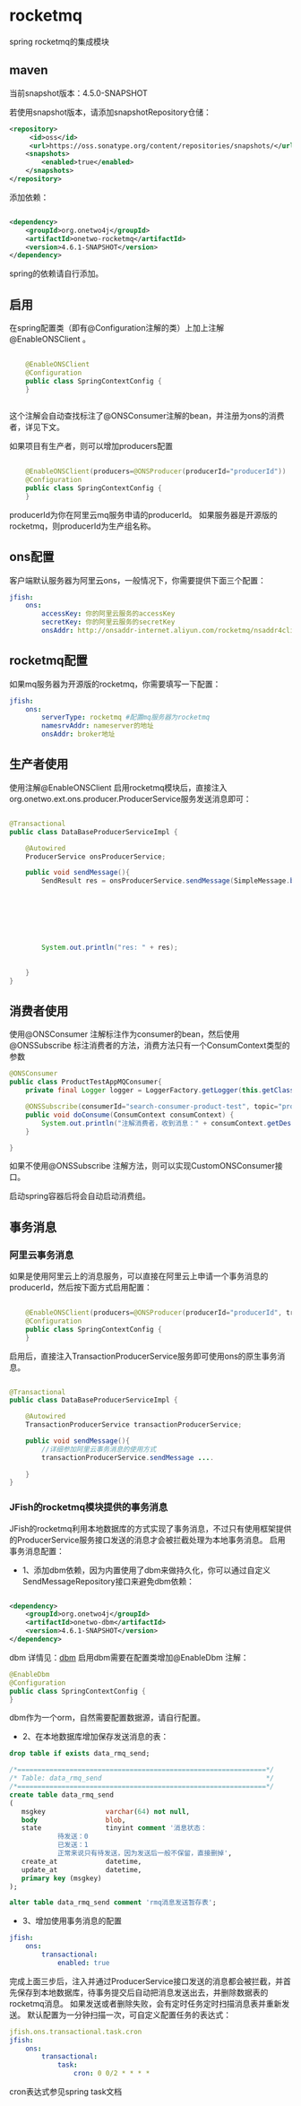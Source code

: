 # rocketmq
spring rocketmq的集成模块

## maven
当前snapshot版本：4.5.0-SNAPSHOT

若使用snapshot版本，请添加snapshotRepository仓储：
```xml
<repository>
     <id>oss</id>
     <url>https://oss.sonatype.org/content/repositories/snapshots/</url>
    <snapshots>
        <enabled>true</enabled>
    </snapshots>
</repository>   
```

添加依赖：   
```xml

<dependency>
    <groupId>org.onetwo4j</groupId>
    <artifactId>onetwo-rocketmq</artifactId>
    <version>4.6.1-SNAPSHOT</version>
</dependency>

```
spring的依赖请自行添加。

## 启用
在spring配置类（即有@Configuration注解的类）上加上注解@EnableONSClient 。
```java     
  
	@EnableONSClient
	@Configuration
	public class SpringContextConfig {
	}   
   
```
这个注解会自动查找标注了@ONSConsumer注解的bean，并注册为ons的消费者，详见下文。

如果项目有生产者，则可以增加producers配置
```java     
  
	@EnableONSClient(producers=@ONSProducer(producerId="producerId"))
	@Configuration
	public class SpringContextConfig {
	}   
```
producerId为你在阿里云mq服务申请的producerId。
如果服务器是开源版的rocketmq，则producerId为生产组名称。

## ons配置
客户端默认服务器为阿里云ons，一般情况下，你需要提供下面三个配置：
```yaml
jfish: 
    ons: 
        accessKey: 你的阿里云服务的accessKey
        secretKey: 你的阿里云服务的secretKey
        onsAddr: http://onsaddr-internet.aliyun.com/rocketmq/nsaddr4client-internet
```

## rocketmq配置
如果mq服务器为开源版的rocketmq，你需要填写一下配置：

```yaml
jfish: 
    ons: 
        serverType: rocketmq #配置mq服务器为rocketmq
        namesrvAddr: nameserver的地址
        onsAddr: broker地址
```

## 生产者使用
使用注解@EnableONSClient 启用rocketmq模块后，直接注入org.onetwo.ext.ons.producer.ProducerService服务发送消息即可：
```Java

@Transactional
public class DataBaseProducerServiceImpl {

	@Autowired
	ProducerService onsProducerService;

	public void sendMessage(){
		SendResult res = onsProducerService.sendMessage(SimpleMessage.builder()
																	  .topic(RmqONSProducerTest.TOPIC)
																	  .tags(RmqONSProducerTest.ORDER_PAY)
																	  .body(OrderTestMessage.builder()
																			  				.orderId(1L)
																			  				.title("支付")
																			  				.build())
																	  .build());
		System.out.println("res: " + res);
		
		
	}
}
```

## 消费者使用
使用@ONSConsumer 注解标注作为consumer的bean，然后使用@ONSSubscribe 标注消费者的方法，消费方法只有一个ConsumContext类型的参数
```java
@ONSConsumer
public class ProductTestAppMQConsumer{
	private final Logger logger = LoggerFactory.getLogger(this.getClass());

	@ONSSubscribe(consumerId="search-consumer-product-test", topic="product")
	public void doConsume(ConsumContext consumContext) {
		System.out.println("注解消费者，收到消息：" + consumContext.getDeserializedBody());
	}

}
```
如果不使用@ONSSubscribe 注解方法，则可以实现CustomONSConsumer接口。   


启动spring容器后将会自动启动消费组。


## 事务消息
### 阿里云事务消息
如果是使用阿里云上的消息服务，可以直接在阿里云上申请一个事务消息的producerId，然后按下面方式启用配置：
```java     
  
	@EnableONSClient(producers=@ONSProducer(producerId="producerId", transactional=true))
	@Configuration
	public class SpringContextConfig {
	}   
```
启用后，直接注入TransactionProducerService服务即可使用ons的原生事务消息。
```Java

@Transactional
public class DataBaseProducerServiceImpl {

	@Autowired
	TransactionProducerService transactionProducerService;

	public void sendMessage(){
		//详细参加阿里云事务消息的使用方式
		transactionProducerService.sendMessage ....
		
	}
}
```
### JFish的rocketmq模块提供的事务消息
JFish的rocketmq利用本地数据库的方式实现了事务消息，不过只有使用框架提供的ProducerService服务接口发送的消息才会被拦截处理为本地事务消息。
启用事务消息配置：
- 1、添加dbm依赖，因为内置使用了dbm来做持久化，你可以通过自定义SendMessageRepository接口来避免dbm依赖：   
```xml

<dependency>
    <groupId>org.onetwo4j</groupId>
    <artifactId>onetwo-dbm</artifactId>
    <version>4.6.1-SNAPSHOT</version>
</dependency>

```
dbm 详情见：[dbm](https://github.com/wayshall/dbm)
启用dbm需要在配置类增加@EnableDbm 注解：
```Java
@EnableDbm
@Configuration
public class SpringContextConfig {
}   
```

dbm作为一个orm，自然需要配置数据源，请自行配置。

- 2、在本地数据库增加保存发送消息的表：
```sql
drop table if exists data_rmq_send;

/*==============================================================*/
/* Table: data_rmq_send                                         */
/*==============================================================*/
create table data_rmq_send
(
   msgkey               varchar(64) not null,
   body                 blob,
   state                tinyint comment '消息状态：
            待发送：0
            已发送：1
            正常来说只有待发送，因为发送后一般不保留，直接删掉',
   create_at            datetime,
   update_at            datetime,
   primary key (msgkey)
);

alter table data_rmq_send comment 'rmq消息发送暂存表';
```

- 3、增加使用事务消息的配置
```yaml
jfish: 
	ons: 
		transactional: 
			enabled: true
```

完成上面三步后，注入并通过ProducerService接口发送的消息都会被拦截，并首先保存到本地数据库，待事务提交后自动把消息发送出去，并删除数据表的rocketmq消息。
如果发送或者删除失败，会有定时任务定时扫描消息表并重新发送。
默认配置为一分钟扫描一次，可自定义配置任务的表达式：
```yaml
jfish.ons.transactional.task.cron
jfish: 
	ons: 
		transactional: 
			task: 
				cron: 0 0/2 * * * *
```
cron表达式参见spring task文档